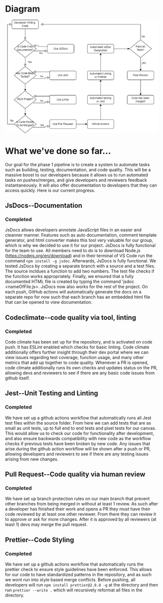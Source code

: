 # Diagram

![diagram](phase1.png)

# What we've done so far...

Our goal for the phase 1 pipeline is to create a system to automate tasks such as building, testing, documentation, and code quality. This will be a massive boost to our developers because it allows us to run automated tasks on pushes/merges, and give developers and reviewers feedback instantaneously. It will also offer documentation to developers that they can access quickly. Here is our current progress.

## JsDocs--Documentation

### Completed

JsDocs allows developers annotate JavaScript files in an easier and cleanner manner. Features such as auto documentation, comment template generator, and html converter makes this tool very valuable for our group, which is why we decided to use it for our project.
JsDocs is fully functional for the team to use. All members need to do is to download Node.js (https://nodejs.org/en/download) and in their terminal of VS Code run the command `npm install -g jsdoc`. Afterwards, JsDocs is fully functional.
We tested JsDocs by creating a separate branch with a source and a test files. The source incldues a function to add two numbers. The test file checks if the function works appropriately. Finally, we ensured that a fully documented HTML file is created by typing the command 'jsdoc <nameOfFile.js>. JsDocs now also works for the rest of the project. On each push, GitHub actions will automatically generate the docs on a separate repo for now such that each branch has an embedded html file that can be opened to view documentation.

## Codeclimate--code quality via tool, linting

### Completed

Code climate has been set up for the repository, and is activated on code push. It has ESLint enabled which checks for basic linting. Code climate additionally offers further insight through their dev portal where we can view issues regarding test coverage, function usage, and many other metrics that add up together to code quality. Whenever a PR is opened, code climate additionally runs its own checks and updates status on the PR, allowing devs and reviewers to see if there are any basic code issues from github itself.

## Jest--Unit Testing and Linting

### Completed

We have set up a github actions workflow that automatically runs all Jest test files within the source folder. From here we can add tests that are as small as unit tests, up to full end to end tests and pixel tests for our canvas. This would allow us to check our code for functionality after development, and also ensure backwards compatibility with new code as the workflow checks if previous tests have been broken by new code. Any issues that arise during the github action workflow will be shown after a push or PR, allowing developers and reviewers to see if there are any testing issues arising from new changes.

## Pull Request--Code quality via human review

### Completed

We have set up branch protection rules on our main branch that prevent other branches from being merged in without at least 1 review. As such after a developer has finished their work and opens a PR they must have their code reviewed by at least one other reviewer. From there they can review it to approve or ask for more changes. After it is approved by all reviewers (at least 1) devs may merge the pull request.

## Prettier--Code Styling

### Completed

We have set up a github actions workflow that automatically runs the prettier check to ensure style guidelines have been enforced. This allows for our code to have standardized patterns in the repository, and as such we wont run into style based merge conflicts. Before pushing, all developers will run `npm install prettier@2.8.8 -g` at the directory and then run `prettier --write .` which will recursively reformat all files in the directory.
